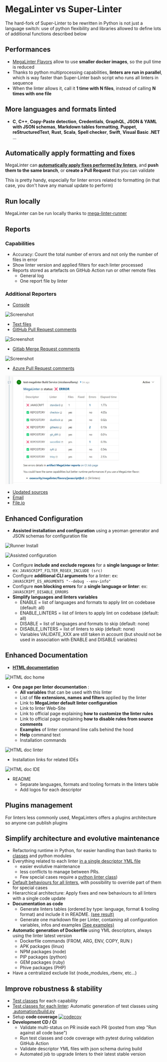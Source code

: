 <!-- markdownlint-disable MD013 -->
<!-- Generated by .automation/build.py, please do not update manually -->
<!-- mega-linter-vs-super-linter-section-start -->

# MegaLinter vs Super-Linter

The hard-fork of Super-Linter to be rewritten in Python is not just a language switch: use of python flexibility and libraries allowed to define lots of additional functions described below

## Performances

- [MegaLinter Flavors](flavors.md) allow to use **smaller docker images**, so the pull time is reduced
- Thanks to python multiprocessing capabilities, **linters are run in parallel**, which is way faster than Super-Linter bash script who runs all linters in sequence
- When the linter allows it, call it **1 time with N files**, instead of calling **N times with one file**

## More languages and formats linted

- **C**, **C++**, **Copy-Paste detection**, **Credentials**, **GraphQL**, **JSON & YAML with JSON schemas**, **Markdown tables formatting**, **Puppet**, **reStructuredText**, **Rust**, **Scala**, **Spell checker**, **Swift**, **Visual Basic .NET** ...

## Automatically apply formatting and fixes

MegaLinter can [**automatically apply fixes performed by linters**](configuration.md#apply-fixes), and **push them to the same branch**, or **create a Pull Request** that you can validate

This is pretty handy, especially for linter errors related to formatting (in that case, you don't have any manual update to perform)

## Run locally

MegaLinter can be run locally thanks to [mega-linter-runner](https://megalinter.github.io/mega-linter-runner/)

## Reports

### Capabilities

- Accuracy: Count the total number of errors and not only the number of files in error
- Show linter version and applied filters for each linter processed
- Reports stored as artefacts on GitHub Action run or other remote files
  - General log
  - One report file by linter

### Additional Reporters

- [Console](reporters/ConsoleReporter.md)

![Screenshot](https://github.com/oxsecurity/megalinter/blob/main/docs/assets/images/ConsoleReporter.jpg?raw=true>)

- [Text files](reporters/TextReporter.md)
- [GitHub Pull Request comments](reporters/GitHubCommentReporter.md)

![Screenshot](https://github.com/oxsecurity/megalinter/blob/main/docs/assets/images/GitHubCommentReporter.jpg?raw=true>)

- [Gitlab Merge Request comments](reporters/GitlabCommentReporter.md)

![Screenshot](https://github.com/oxsecurity/megalinter/blob/main/docs/assets/images/GitlabCommentReporter.jpg?raw=true>)

- [Azure Pull Request comments](reporters/AzureCommentReporter.md)

![Screenshot](https://github.com/oxsecurity/megalinter/blob/main/docs/assets/images/AzureCommentReporter.jpg?raw=true>)

- [Updated sources](reporters/UpdatedSourcesReporter.md)
- [Email](reporters/EmailReporter.md)
- [File.io](reporters/FileIoReporter.md)

## Enhanced Configuration

- **Assisted installation and configuration** using a yeoman generator and JSON schemas for configuration file

![Runner Install](https://github.com/oxsecurity/megalinter/blob/main/docs/assets/images/mega-linter-runner-generator.gif?raw=true)

![Assisted configuration](https://github.com/oxsecurity/megalinter/raw/main/docs/assets/images/assisted-configuration.gif)

- Configure **include and exclude regexes** for a **single language or linter**: ex: `JAVASCRIPT_FILTER_REGEX_INCLUDE (src)`
- Configure **additional CLI arguments** for a linter: ex: `JAVASCRIPT_ES_ARGUMENTS "--debug --env-info"`
- Configure **non blocking errors** for a **single language or linter**: ex: `JAVASCRIPT_DISABLE_ERRORS`
- **Simplify languages and linters variables**
  - ENABLE = list of languages and formats to apply lint on codebase (default: all)
  - ENABLE_LINTERS = list of linters to apply lint on codebase (default: all)
  - DISABLE = list of languages and formats to skip (default: none)
  - DISABLE_LINTERS = list of linters to skip (default: none)
  - Variables VALIDATE_XXX are still taken in account (but should not be used in association with ENABLE and DISABLE variables)

## Enhanced Documentation

- [**HTML documentation**](https://megalinter.github.io/)

![HTML doc home](https://github.com/oxsecurity/megalinter/raw/main/docs/assets/images/html_doc_home.jpg)

- **One page per linter documentation** :
  - **All variables** that can be used with this linter
  - List of **file extensions, names and filters** applied by the linter
  - Link to **MegaLinter default linter configuration**
  - Link to linter Web-Site
  - Link to official page explaining **how to customize the linter rules**
  - Link to official page explaining **how to disable rules from source comments**
  - **Examples** of linter command line calls behind the hood
  - **Help** command text
  - Installation commands

![HTML doc linter](https://github.com/oxsecurity/megalinter/raw/main/docs/assets/images/html_doc_linter.jpg)

- Installation links for related IDEs

![HTML doc IDE](https://github.com/oxsecurity/megalinter/raw/main/docs/assets/images/html_doc_ide.jpg)

- README
  - Separate languages, formats and tooling formats in the linters table
  - Add logos for each descriptor

## Plugins management

For linters less commonly used, MegaLinters offers a plugins architecture so anyone can publish plugins

## Simplify architecture and evolutive maintenance

- Refactoring runtime in Python, for easier handling than bash thanks to [classes](https://github.com/oxsecurity/megalinter/tree/main/megalinter) and python modules
- Everything related to each linter [in a single descriptor YML file](https://github.com/oxsecurity/megalinter/tree/main/megalinter/descriptors)
  - easier evolutive maintenance
  - less conflicts to manage between PRs.
  - Few special cases require a [python linter class](https://github.com/oxsecurity/megalinter/tree/main/megalinter/descriptors))
- [Default behaviours for all linters](https://github.com/oxsecurity/megalinter/blob/main/megalinter/Linter.py), with possibility to override part of them for special cases
- Hierarchical architecture: Apply fixes and new behaviours to all linters with a single code update
- **Documentation as code**
  - Generate linters tables (ordered by type: language, format & tooling format) and include it in README. [(see result)](https://megalinter.github.io/supported-linters/)
  - Generate one markdown file per Linter, containing all configuration variables, infos and examples [(See examples)](https://megalinter.github.io/descriptors/javascript_eslint/)
- **Automatic generation of Dockerfile** using YML descriptors, always using the linter latest version
  - Dockerfile commands (FROM, ARG, ENV, COPY, RUN )
  - APK packages (linux)
  - NPM packages (node)
  - PIP packages (python)
  - GEM packages (ruby)
  - Phive packages (PHP)
- Have a centralized exclude list (node_modules,.rbenv, etc...)

## Improve robustness & stability

- [Test classes](https://github.com/oxsecurity/megalinter/blob/main/megalinter/tests/test_megalinter) for each capability
- [Test classes for each linter](https://github.com/oxsecurity/megalinter/tree/main/megalinter/tests/test_megalinter/linters): Automatic generation of test classes using [.automation/build.py](https://github.com/oxsecurity/megalinter/blob/main/.automation/build.py)
- Setup **code coverage** [![codecov](https://codecov.io/gh/oxsecurity/megalinter/branch/main/graph/badge.svg)](https://codecov.io/gh/oxsecurity/megalinter)
- **Development CD / CI**
  - Validate multi-status on PR inside each PR (posted from step "Run against all code base")
  - Run test classes and code coverage with pytest during validation GitHub Action
  - Validate descriptor YML files with json schema during build
  - Automated job to upgrade linters to their latest stable version

<!-- mega-linter-vs-super-linter-section-end -->
